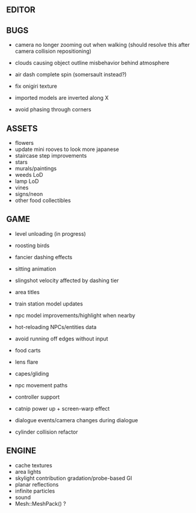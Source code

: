 EDITOR
------

BUGS
----
* camera no longer zooming out when walking (should resolve this after camera collision repositioning)

* clouds causing object outline misbehavior behind atmosphere
* air dash complete spin (somersault instead?)
* fix onigiri texture
* imported models are inverted along X
* avoid phasing through corners

ASSETS
------
* flowers
* update mini rooves to look more japanese
* staircase step improvements
* stars
* murals/paintings
* weeds LoD
* lamp LoD
* vines
* signs/neon
* other food collectibles

GAME
----
* level unloading (in progress)
* roosting birds

* fancier dashing effects
* sitting animation
* slingshot velocity affected by dashing tier
* area titles
* train station model updates
* npc model improvements/highlight when nearby
* hot-reloading NPCs/entities data
* avoid running off edges without input
* food carts
* lens flare
* capes/gliding
* npc movement paths
* controller support
* catnip power up + screen-warp effect
* dialogue events/camera changes during dialogue
* cylinder collision refactor

ENGINE
------
* cache textures
* area lights
* skylight contribution gradation/probe-based GI
* planar reflections
* infinite particles
* sound
* Mesh::MeshPack() ?